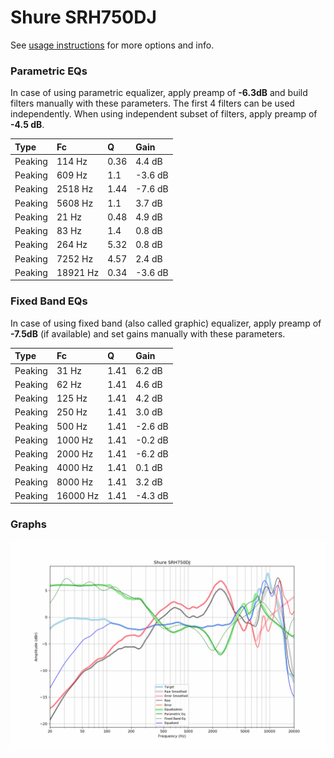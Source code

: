 # Shure SRH750DJ
See [usage instructions](https://github.com/jaakkopasanen/AutoEq#usage) for more options and info.

### Parametric EQs
In case of using parametric equalizer, apply preamp of **-6.3dB** and build filters manually
with these parameters. The first 4 filters can be used independently.
When using independent subset of filters, apply preamp of **-4.5 dB**.

| Type    | Fc       |    Q | Gain    |
|:--------|:---------|:-----|:--------|
| Peaking | 114 Hz   | 0.36 | 4.4 dB  |
| Peaking | 609 Hz   | 1.1  | -3.6 dB |
| Peaking | 2518 Hz  | 1.44 | -7.6 dB |
| Peaking | 5608 Hz  | 1.1  | 3.7 dB  |
| Peaking | 21 Hz    | 0.48 | 4.9 dB  |
| Peaking | 83 Hz    | 1.4  | 0.8 dB  |
| Peaking | 264 Hz   | 5.32 | 0.8 dB  |
| Peaking | 7252 Hz  | 4.57 | 2.4 dB  |
| Peaking | 18921 Hz | 0.34 | -3.6 dB |

### Fixed Band EQs
In case of using fixed band (also called graphic) equalizer, apply preamp of **-7.5dB**
(if available) and set gains manually with these parameters.

| Type    | Fc       |    Q | Gain    |
|:--------|:---------|:-----|:--------|
| Peaking | 31 Hz    | 1.41 | 6.2 dB  |
| Peaking | 62 Hz    | 1.41 | 4.6 dB  |
| Peaking | 125 Hz   | 1.41 | 4.2 dB  |
| Peaking | 250 Hz   | 1.41 | 3.0 dB  |
| Peaking | 500 Hz   | 1.41 | -2.6 dB |
| Peaking | 1000 Hz  | 1.41 | -0.2 dB |
| Peaking | 2000 Hz  | 1.41 | -6.2 dB |
| Peaking | 4000 Hz  | 1.41 | 0.1 dB  |
| Peaking | 8000 Hz  | 1.41 | 3.2 dB  |
| Peaking | 16000 Hz | 1.41 | -4.3 dB |

### Graphs
![](./Shure%20SRH750DJ.png)